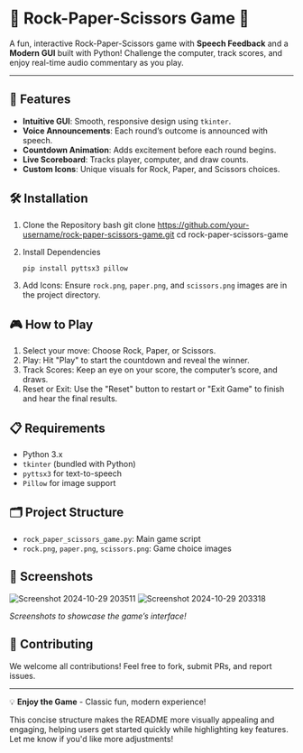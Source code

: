 
# 🎉 Rock-Paper-Scissors Game 🎉

A fun, interactive Rock-Paper-Scissors game with **Speech Feedback** and a **Modern GUI** built
with Python! Challenge the computer, track scores, and enjoy real-time audio commentary as you play.

---

## 🚀 Features

- **Intuitive GUI**: Smooth, responsive design using `tkinter`.
- **Voice Announcements**: Each round’s outcome is announced with speech.
- **Countdown Animation**: Adds excitement before each round begins.
- **Live Scoreboard**: Tracks player, computer, and draw counts.
- **Custom Icons**: Unique visuals for Rock, Paper, and Scissors choices.

## 🛠 Installation

1. Clone the Repository
   bash
   git clone https://github.com/your-username/rock-paper-scissors-game.git
   cd rock-paper-scissors-game
   

2. Install Dependencies
   ```bash
   pip install pyttsx3 pillow
   ```

3. Add Icons: Ensure `rock.png`, `paper.png`, and `scissors.png`
   images are in the project directory.

## 🎮 How to Play

1. Select your move: Choose Rock, Paper, or Scissors.
2. Play: Hit "Play" to start the countdown and reveal the winner.
3. Track Scores: Keep an eye on your score, the computer’s score, and draws.
4. Reset or Exit: Use the "Reset" button to restart or "Exit Game" to finish and hear the final results.

## 📋 Requirements

- Python 3.x
- `tkinter` (bundled with Python)
- `pyttsx3` for text-to-speech
- `Pillow` for image support

## 🗂 Project Structure

- `rock_paper_scissors_game.py`: Main game script
- `rock.png`, `paper.png`, `scissors.png`: Game choice images

## 📸 Screenshots

![Screenshot 2024-10-29 203511](https://github.com/user-attachments/assets/a64e5d46-c5b4-4f9b-aa71-a0edf15b485d)
![Screenshot 2024-10-29 203318](https://github.com/user-attachments/assets/b52152ad-4954-4e57-bae6-9e0995b82199)


_Screenshots to showcase the game’s interface!_

## 🤝 Contributing

We welcome all contributions! Feel free to fork, submit PRs, and report issues.

---

💡 **Enjoy the Game** - Classic fun, modern experience!


This concise structure makes the README more visually appealing and engaging,
 helping users get started quickly while highlighting key features.
 Let me know if you'd like more adjustments!
